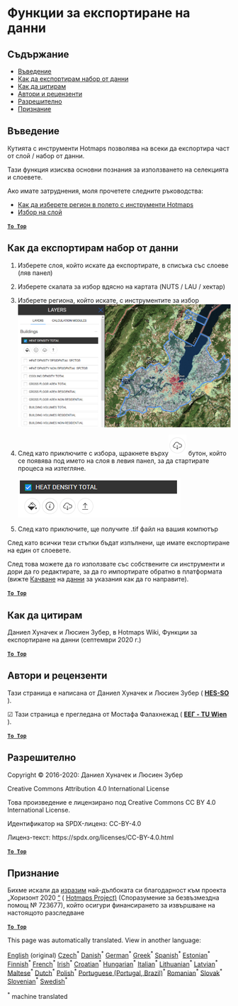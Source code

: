 <h1><a class="anchor" id="data-export-functionalities" href="#data-export-functionalities"><i class="fa fa-link"></i></a>Функции за експортиране на данни</h1><h2><a class="anchor" id="table-of-contents" href="#table-of-contents"><i class="fa fa-link"></i></a> Съдържание</h2><ul><li> <a href="#introduction">Въведение</a></li><li> <a href="#how-to-export-a-dataset">Как да експортирам набор от данни</a></li><li> <a href="#how-to-cite">Как да цитирам</a></li><li> <a href="#authors-and-reviewers">Автори и рецензенти</a></li><li> <a href="#license">Разрешително</a></li><li> <a href="#acknowledgement">Признание</a></li></ul><h2><a class="anchor" id="introduction" href="#introduction"><i class="fa fa-link"></i></a> Въведение</h2><p> Кутията с инструменти Hotmaps позволява на всеки да експортира част от слой / набор от данни.</p><p> Тази функция изисква основни познания за използването на селекцията и слоевете.</p><p> Ако имате затруднения, моля прочетете следните ръководства:</p><ul><li> <a href="Select-a-region-in-the-Hotmaps-toolbox">Как да изберете регион в полето с инструменти Hotmaps</a></li><li> <a href="Layers-section-in-the-Hotmaps-toolbox">Избор на слой</a></li></ul><p> <a href="#table-of-contents"><strong><code>To Top</code></strong></a></p><h2><a class="anchor" id="how-to-export-a-data-set" href="#how-to-export-a-data-set"><i class="fa fa-link"></i></a> Как да експортирам набор от данни</h2><ol><li><p> Изберете слоя, който искате да експортирате, в списъка със слоеве (ляв панел)</p></li><li><p> Изберете скалата за избор вдясно на картата (NUTS / LAU / хектар)</p></li><li><p> Изберете региона, който искате, с инструментите за избор<img alt="избор_износ" src="../images/export_selection.png"/></p></li><li><p> След като приключите с избора, щракнете върху<img alt="бутон за експортиране" src="../images/layer-export-btn.png"/> бутон, който се появява под името на слоя в левия панел, за да стартирате процеса на изтегляне.</p><img alt="опции на слоя" src="../images/layer-options.png"/></li><li><p> След като приключите, ще получите .tif файл на вашия компютър</p></li></ol><p> След като всички тези стъпки бъдат изпълнени, ще имате експортиране на един от слоевете.</p><p> След това можете да го използвате със собствените си инструменти и дори да го редактирате, за да го импортирате обратно в платформата (вижте <a href="Data_upload">Качване</a> на <a href="Data_upload">данни</a> за указания как да го направите).</p><p> <a href="#table-of-contents"><strong><code>To Top</code></strong></a></p><h2><a class="anchor" id="how-to-cite" href="#how-to-cite"><i class="fa fa-link"></i></a> Как да цитирам</h2><p> Даниел Хуначек и Люсиен Зубер, в Hotmaps Wiki, Функции за експортиране на данни (септември 2020 г.)</p><p> <a href="#table-of-contents"><strong><code>To Top</code></strong></a></p><h2><a class="anchor" id="authors-and-reviewers" href="#authors-and-reviewers"><i class="fa fa-link"></i></a> Автори и рецензенти</h2><p> Тази страница е написана от Даниел Хуначек и Люсиен Зубер ( <strong><a href="https://www.hevs.ch">HES-SO</a></strong> ).</p><p> ☑ Тази страница е прегледана от Мостафа Фалахнежад ( <strong><a href="https://eeg.tuwien.ac.at/">ЕЕГ - TU Wien</a></strong> ).</p><p> <a href="#table-of-contents"><strong><code>To Top</code></strong></a></p><h2><a class="anchor" id="license" href="#license"><i class="fa fa-link"></i></a> Разрешително</h2><p> Copyright © 2016-2020: Даниел Хуначек и Люсиен Зубер</p><p> Creative Commons Attribution 4.0 International License</p><p> Това произведение е лицензирано под Creative Commons CC BY 4.0 International License.</p><p> Идентификатор на SPDX-лиценз: CC-BY-4.0</p><p> Лиценз-текст: https://spdx.org/licenses/CC-BY-4.0.html</p><p> <a href="#table-of-contents"><strong><code>To Top</code></strong></a></p><h2><a class="anchor" id="acknowledgement" href="#acknowledgement"><i class="fa fa-link"></i></a> Признание</h2><p> Бихме искали да <a href="https://www.hotmaps-project.eu">изразим</a> най-дълбоката си благодарност към проекта „Хоризонт 2020 <a href="https://www.hotmaps-project.eu">“</a> ( <a href="https://www.hotmaps-project.eu">Hotmaps Project)</a> (Споразумение за безвъзмездна помощ № 723677), който осигури финансирането за извършване на настоящото разследване</p><p> <a href="#table-of-contents"><strong><code>To Top</code></strong></a></p>
<!--- THIS IS A SUPER UNIQUE IDENTIFIER -->

This page was automatically translated. View in another language:

[English](../en/Data-export-functionalities) (original)  [Czech](../cs/Data-export-functionalities)<sup>\*</sup> [Danish](../da/Data-export-functionalities)<sup>\*</sup> [German](../de/Data-export-functionalities)<sup>\*</sup> [Greek](../el/Data-export-functionalities)<sup>\*</sup> [Spanish](../es/Data-export-functionalities)<sup>\*</sup> [Estonian](../et/Data-export-functionalities)<sup>\*</sup> [Finnish](../fi/Data-export-functionalities)<sup>\*</sup> [French](../fr/Data-export-functionalities)<sup>\*</sup> [Irish](../ga/Data-export-functionalities)<sup>\*</sup> [Croatian](../hr/Data-export-functionalities)<sup>\*</sup> [Hungarian](../hu/Data-export-functionalities)<sup>\*</sup> [Italian](../it/Data-export-functionalities)<sup>\*</sup> [Lithuanian](../lt/Data-export-functionalities)<sup>\*</sup> [Latvian](../lv/Data-export-functionalities)<sup>\*</sup> [Maltese](../mt/Data-export-functionalities)<sup>\*</sup> [Dutch](../nl/Data-export-functionalities)<sup>\*</sup> [Polish](../pl/Data-export-functionalities)<sup>\*</sup> [Portuguese (Portugal, Brazil)](../pt/Data-export-functionalities)<sup>\*</sup> [Romanian](../ro/Data-export-functionalities)<sup>\*</sup> [Slovak](../sk/Data-export-functionalities)<sup>\*</sup> [Slovenian](../sl/Data-export-functionalities)<sup>\*</sup> [Swedish](../sv/Data-export-functionalities)<sup>\*</sup> 

<sup>\*</sup> machine translated
